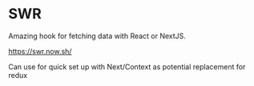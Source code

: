 # SWR

Amazing hook for fetching data with React or NextJS.

https://swr.now.sh/

Can use for quick set up with Next/Context as potential replacement for redux
